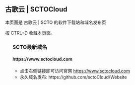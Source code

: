 <div class="container readme-background" id="container_readme">
  <div class="readme">
  <h2>古歌云 | SCTOCloud</h2>
    <p>本页面是 古歌云 | SCTO 的软件下载站和域名发布页</p>
          <p>按 CTRL+D 收藏本页面。</p>
  <ul>
        <h3>SCTO最新域名</h1>
         <h4>https://www.sctocloud.com</h3>
        <ul>
            <li>点击右侧链接即可访问官网  <a href="https://www.sctocloud.com/" target="_blank">https://www.sctocloud.com</a></li>
            <li>永久域名发布: https://github.com/sctoCloud/Website</li>
        </ul>
  </ul>
  </div>
</div>

